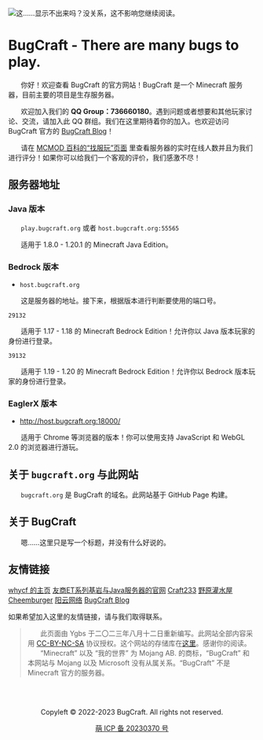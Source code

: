 
![这……显示不出来吗？没关系，这不影响您继续阅读。](bugcraft.png)

# BugCraft - There are many bugs to play.

ㅤㅤ你好！欢迎查看 BugCraft 的官方网站！BugCraft 是一个 Minecraft 服务器，目前主要的项目是生存服务器。

ㅤㅤ欢迎加入我们的 **QQ Group：736660180**。遇到问题或者想要和其他玩家讨论、交流，请加入此 QQ 群组。我们在这里期待着你的加入。也欢迎访问 BugCraft 官方的 [BugCraft Blog](https://bugcraft.eu.org/)！

ㅤㅤ请在 [MCMOD 百科的“找服玩”页面](https://play.mcmod.cn/sv20187398.html) 里查看服务器的实时在线人数并且为我们进行评分！如果你可以给我们一个客观的评价，我们感激不尽！

## 服务器地址

### Java 版本

ㅤㅤ`play.bugcraft.org` 或者 `host.bugcraft.org:55565`

ㅤㅤ适用于 1.8.0 - 1.20.1 的 Minecraft Java Edition。

### Bedrock 版本

* `host.bugcraft.org`

ㅤㅤ这是服务器的地址。接下来，根据版本进行判断要使用的端口号。

`29132`

ㅤㅤ适用于 1.17 - 1.18 的 Minecraft Bedrock Edition！允许你以 Java 版本玩家的身份进行登录。

`39132`

ㅤㅤ适用于 1.19 - 1.20 的 Minecraft Bedrock Edition！允许你以 Bedrock 版本玩家的身份进行登录。

### EaglerX 版本

* http://host.bugcraft.org:18000/

ㅤㅤ适用于 Chrome 等浏览器的版本！你可以使用支持 JavaScript 和 WebGL 2.0 的浏览器进行游玩。

## 关于 `bugcraft.org` 与此网站

ㅤㅤ`bugcraft.org` 是 BugCraft 的域名。此网站基于 GitHub Page 构建。

## 关于 BugCraft

ㅤㅤ嗯……这里只是写一个标题，并没有什么好说的。

## 友情链接

[whycf 的主页](http://cyzs.tk/)
[友商ET系列基岩与Java服务器的官网](http://不如原神.下次一定.com/)
[Craft233](https://www.craft233.top/)
[野原灌水屋](https://www.sxc258.top/)
[Cheemburger](http://byd.cheemburger.top/)
[阳云网络](http://itgov.cloud/)
[BugCraft Blog](https://bugcraft.eu.org/)

如果希望加入这里的友情链接，请与我们取得联系。

> ㅤㅤ此页面由 Ygbs 于二〇二三年八月十二日重新编写。此网站全部内容采用 [CC-BY-NC-SA](https://creativecommons.org/licenses/by-nc-sa/4.0/deed.zh) 协议授权。这个网站的存储库在[这里](https://github.com/Bug-Craft/bugcraft.org)。感谢你的阅读。
ㅤㅤ“Minecraft” 以及 “我的世界” 为 Mojang AB. 的商标，“BugCraft” 和本网站与 Mojang 以及 Microsoft 没有从属关系。“BugCraft” 不是 Minecraft 官方的服务器。

ㅤ
<div style="display: flex; justify-content: center; align-items: center">
    <p>Copyleft © 2022-2023 BugCraft. All rights not reserved.</p>
</div>

<div style="display: flex; justify-content: center; align-items: center">
    <a href="https://icp.gov.moe/?keyword=20230370" target="_blank">萌 ICP 备 20230370 号</a>
</div>
ㅤ
